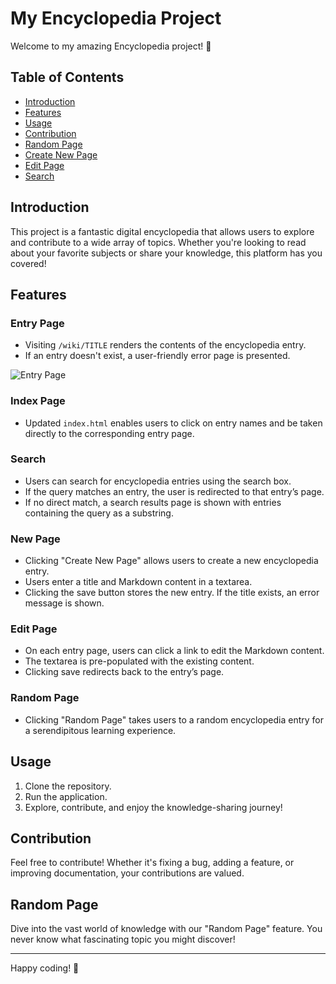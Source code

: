# My Encyclopedia Project

Welcome to my amazing Encyclopedia project! 🚀

## Table of Contents

- [Introduction](#introduction)
- [Features](#features)
- [Usage](#usage)
- [Contribution](#contribution)
- [Random Page](#random-page)
- [Create New Page](#create-new-page)
- [Edit Page](#edit-page)
- [Search](#search)

## Introduction

This project is a fantastic digital encyclopedia that allows users to explore and contribute to a wide array of topics. Whether you're looking to read about your favorite subjects or share your knowledge, this platform has you covered!

## Features

### Entry Page

- Visiting `/wiki/TITLE` renders the contents of the encyclopedia entry.
- If an entry doesn't exist, a user-friendly error page is presented.

![Entry Page]()


### Index Page

- Updated `index.html` enables users to click on entry names and be taken directly to the corresponding entry page.

### Search

- Users can search for encyclopedia entries using the search box.
- If the query matches an entry, the user is redirected to that entry’s page.
- If no direct match, a search results page is shown with entries containing the query as a substring.

### New Page

- Clicking "Create New Page" allows users to create a new encyclopedia entry.
- Users enter a title and Markdown content in a textarea.
- Clicking the save button stores the new entry. If the title exists, an error message is shown.

### Edit Page

- On each entry page, users can click a link to edit the Markdown content.
- The textarea is pre-populated with the existing content.
- Clicking save redirects back to the entry’s page.

### Random Page

- Clicking "Random Page" takes users to a random encyclopedia entry for a serendipitous learning experience.

## Usage

1. Clone the repository.
2. Run the application.
3. Explore, contribute, and enjoy the knowledge-sharing journey!

## Contribution

Feel free to contribute! Whether it's fixing a bug, adding a feature, or improving documentation, your contributions are valued.

## Random Page

Dive into the vast world of knowledge with our "Random Page" feature. You never know what fascinating topic you might discover!

---

Happy coding! 🌟
